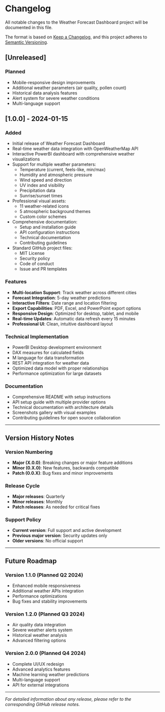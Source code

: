 # Changelog

All notable changes to the Weather Forecast Dashboard project will be documented in this file.

The format is based on [Keep a Changelog](https://keepachangelog.com/en/1.0.0/),
and this project adheres to [Semantic Versioning](https://semver.org/spec/v2.0.0.html).

## [Unreleased]

### Planned
- Mobile-responsive design improvements
- Additional weather parameters (air quality, pollen count)
- Historical data analysis features
- Alert system for severe weather conditions
- Multi-language support

## [1.0.0] - 2024-01-15

### Added
- Initial release of Weather Forecast Dashboard
- Real-time weather data integration with OpenWeatherMap API
- Interactive PowerBI dashboard with comprehensive weather visualizations
- Support for multiple weather parameters:
  - Temperature (current, feels-like, min/max)
  - Humidity and atmospheric pressure
  - Wind speed and direction
  - UV index and visibility
  - Precipitation data
  - Sunrise/sunset times
- Professional visual assets:
  - 11 weather-related icons
  - 5 atmospheric background themes
  - Custom color schemes
- Comprehensive documentation:
  - Setup and installation guide
  - API configuration instructions
  - Technical documentation
  - Contributing guidelines
- Standard GitHub project files:
  - MIT License
  - Security policy
  - Code of conduct
  - Issue and PR templates

### Features
- **Multi-location Support**: Track weather across different cities
- **Forecast Integration**: 5-day weather predictions
- **Interactive Filters**: Date range and location filtering
- **Export Capabilities**: PDF, Excel, and PowerPoint export options
- **Responsive Design**: Optimized for desktop, tablet, and mobile
- **Real-time Updates**: Automatic data refresh every 15 minutes
- **Professional UI**: Clean, intuitive dashboard layout

### Technical Implementation
- PowerBI Desktop development environment
- DAX measures for calculated fields
- M language for data transformation
- REST API integration for weather data
- Optimized data model with proper relationships
- Performance optimization for large datasets

### Documentation
- Comprehensive README with setup instructions
- API setup guide with multiple provider options
- Technical documentation with architecture details
- Screenshots gallery with visual examples
- Contributing guidelines for open source collaboration

---

## Version History Notes

### Version Numbering
- **Major (X.0.0)**: Breaking changes or major feature additions
- **Minor (0.X.0)**: New features, backwards compatible
- **Patch (0.0.X)**: Bug fixes and minor improvements

### Release Cycle
- **Major releases**: Quarterly
- **Minor releases**: Monthly
- **Patch releases**: As needed for critical fixes

### Support Policy
- **Current version**: Full support and active development
- **Previous major version**: Security updates only
- **Older versions**: No official support

---

## Future Roadmap

### Version 1.1.0 (Planned Q2 2024)
- Enhanced mobile responsiveness
- Additional weather APIs integration
- Performance optimizations
- Bug fixes and stability improvements

### Version 1.2.0 (Planned Q3 2024)
- Air quality data integration
- Severe weather alerts system
- Historical weather analysis
- Advanced filtering options

### Version 2.0.0 (Planned Q4 2024)
- Complete UI/UX redesign
- Advanced analytics features
- Machine learning weather predictions
- Multi-language support
- API for external integrations

---

*For detailed information about any release, please refer to the corresponding GitHub release notes.*
